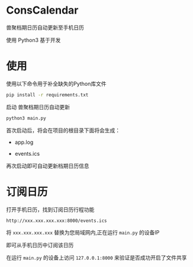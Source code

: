 # ConsCalendar

兽聚档期日历自动更新至手机日历

使用 Python3 基于开发

# 使用

使用以下命令用于补全缺失的Python库文件

```sh
pip install -r requirements.txt
```

启动 兽聚档期日历自动更新

```sh
python3 main.py
```

首次启动后，将会在项目的根目录下面将会生成：

* app.log

- events.ics

再次启动即可自动更新档期日历信息

# 订阅日历

打开手机日历，找到订阅日历行程功能

```text
http://xxx.xxx.xxx.xxx:8000/events.ics
```

将 `xxx.xxx.xxx.xxx` 替换为您局域网内,正在运行 `main.py` 的设备IP

即可从手机日历中订阅该日历

在运行 `main.py` 的设备上访问 `127.0.0.1:8000` 来验证是否成功开启了文件共享
